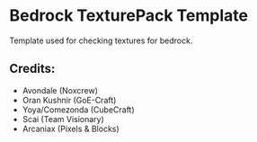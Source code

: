 # Bedrock TexturePack Template
Template used for checking textures for bedrock.


## Credits:
- Avondale (Noxcrew)
- Oran Kushnir (GoE-Craft)
- Yoya/Comezonda (CubeCraft)
- Scai (Team Visionary)
- Arcaniax (Pixels & Blocks)
